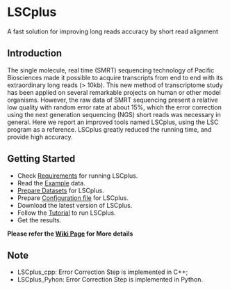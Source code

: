 # LSCplus
A fast solution for improving long reads accuracy by short read alignment

## Introduction

The single molecule, real time (SMRT) sequencing technology of Pacific Biosciences made it possible to acquire transcripts from end to end with its extraordinary long reads (> 10kb). This new method of transcriptome study has been applied on several remarkable projects on human or other model organisms. However, the raw data of SMRT sequencing present a relative low quality with random error rate at about 15%, which the error correction using the next generation sequencing (NGS) short reads was necessary in general. Here we report an improved tools named LSCplus, using the LSC program as a reference. LSCplus greatly reduced the running time, and provide high accuracy. 

## Getting Started 
*   Check [Requirements](Documentation#requirements) for running LSCplus.
*   Read the [Example](Documentation#example) data.
*   [Prepare Datasets](Documentation#prepare_datasets) for LSCplus.
*   Prepare [Configuration file](Documentation#configuration_file) for LSCplus.
*   Download the latest version of LSCplus.
*   Follow the [Tutorial](Documentation#tutorial) to run LSCplus.
*   Get the results.

**Please refer the [Wiki Page](Documentation) for More details**

## Note
*  LSCplus_cpp: Error Correction Step is implemented in C++;
*  LSCplus_Pyhon: Error Correction Step is implemented in Python.
